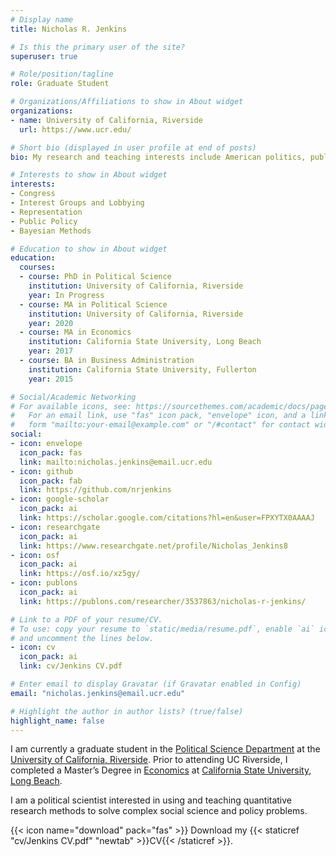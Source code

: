 ```yaml
---
# Display name
title: Nicholas R. Jenkins

# Is this the primary user of the site?
superuser: true

# Role/position/tagline
role: Graduate Student

# Organizations/Affiliations to show in About widget
organizations:
- name: University of California, Riverside
  url: https://www.ucr.edu/

# Short bio (displayed in user profile at end of posts)
bio: My research and teaching interests include American politics, public policy, quantitative methods.

# Interests to show in About widget
interests:
- Congress
- Interest Groups and Lobbying
- Representation
- Public Policy
- Bayesian Methods

# Education to show in About widget
education:
  courses:
  - course: PhD in Political Science
    institution: University of California, Riverside
    year: In Progress
  - course: MA in Political Science
    institution: University of California, Riverside
    year: 2020
  - course: MA in Economics
    institution: California State University, Long Beach
    year: 2017
  - course: BA in Business Administration
    institution: California State University, Fullerton
    year: 2015

# Social/Academic Networking
# For available icons, see: https://sourcethemes.com/academic/docs/page-builder/#icons
#   For an email link, use "fas" icon pack, "envelope" icon, and a link in the
#   form "mailto:your-email@example.com" or "/#contact" for contact widget.
social:
- icon: envelope
  icon_pack: fas
  link: mailto:nicholas.jenkins@email.ucr.edu
- icon: github
  icon_pack: fab
  link: https://github.com/nrjenkins
- icon: google-scholar
  icon_pack: ai
  link: https://scholar.google.com/citations?hl=en&user=FPXYTX0AAAAJ
- icon: researchgate
  icon_pack: ai
  link: https://www.researchgate.net/profile/Nicholas_Jenkins8
- icon: osf
  icon_pack: ai
  link: https://osf.io/xz5gy/
- icon: publons
  icon_pack: ai
  link: https://publons.com/researcher/3537863/nicholas-r-jenkins/

# Link to a PDF of your resume/CV.
# To use: copy your resume to `static/media/resume.pdf`, enable `ai` icons in `params.toml`, 
# and uncomment the lines below.
- icon: cv
  icon_pack: ai
  link: cv/Jenkins CV.pdf

# Enter email to display Gravatar (if Gravatar enabled in Config)
email: "nicholas.jenkins@email.ucr.edu"

# Highlight the author in author lists? (true/false)
highlight_name: false
---
```


I am currently a graduate student in the [Political Science Department](https://politicalscience.ucr.edu) at the [University of California, Riverside](https://www.ucr.edu). Prior to attending UC Riverside, I completed a Master’s Degree in [Economics](http://www.cla.csulb.edu/departments/economics/) at [California State University, Long Beach](http://www.csulb.edu).

I am a political scientist interested in using and teaching quantitative research methods to solve complex social science and policy problems.

{{< icon name="download" pack="fas" >}} Download my {{< staticref "cv/Jenkins CV.pdf" "newtab" >}}CV{{< /staticref >}}.
